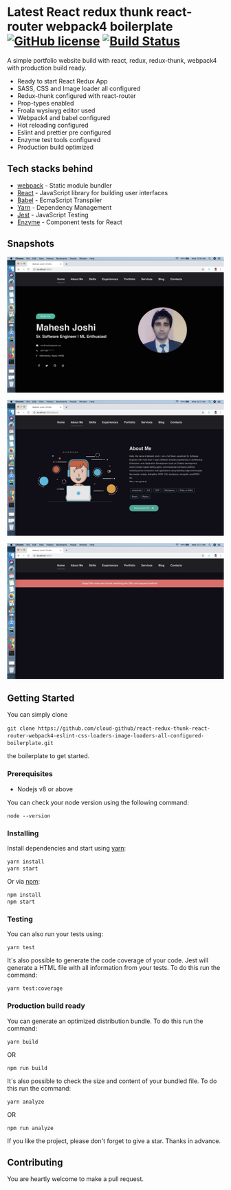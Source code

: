 # Latest React redux thunk react-router webpack4 boilerplate [![GitHub license](https://img.shields.io/badge/license-MIT-lime.svg)](https://github.com/cloud-github/react-redux-thunk-react-router-webpack4-eslint-css-loaders-image-loaders-all-configured-boilerplate/blob/master/LICENSE) [![Build Status](https://travis-ci.org/cloud-github/react-redux-thunk-react-router-webpack4-eslint-loaders-pre-configured-boilerplate.svg?branch=master)](https://travis-ci.org/cloud-github/react-redux-thunk-react-router-webpack4-eslint-loaders-pre-configured-boilerplate)
A simple portfolio website build with react, redux, redux-thunk, webpack4 with production build ready.

* Ready to start React Redux App
* SASS, CSS and Image loader all configured
* Redux-thunk configured with react-router 
* Prop-types enabled
* Froala wysiwyg editor used
* Webpack4 and babel configured
* Hot reloading configured
* Eslint and prettier pre configured
* Enzyme test tools configured
* Production build optimized

## Tech stacks behind

* [webpack](https://webpack.js.org/) - Static module bundler
* [React](https://babeljs.io/) - JavaScript library for building user interfaces
* [Babel](https://babeljs.io/) - EcmaScript Transpiler
* [Yarn](https://yarnpkg.com) - Dependency Management
* [Jest](https://jestjs.io/) - JavaScript Testing
* [Enzyme](https://airbnb.io/enzyme/docs/api/) - Component tests for React

## Snapshots

![alt text](https://raw.githubusercontent.com/cloud-github/react-redux-thunk-react-router-webpack4-eslint-css-loaders-image-loaders-all-configured-boilerplate/master/public/images/home_page.png)

![alt text](https://raw.githubusercontent.com/cloud-github/react-redux-thunk-react-router-webpack4-eslint-css-loaders-image-loaders-all-configured-boilerplate/master/public/images/aboutme_page.png)

![alt text](https://raw.githubusercontent.com/cloud-github/react-redux-thunk-react-router-webpack4-eslint-css-loaders-image-loaders-all-configured-boilerplate/master/public/images/route_not_found.png)

## Getting Started

You can simply clone 

``` git clone https://github.com/cloud-github/react-redux-thunk-react-router-webpack4-eslint-css-loaders-image-loaders-all-configured-boilerplate.git ```

the boilerplate to get started.

### Prerequisites

* Nodejs v8 or above

You can check your node version using the following command:

```CLI
node --version
```

### Installing

Install dependencies and start using [yarn](https://yarnpkg.com):

```CLI
yarn install
yarn start
```

Or via [npm](https://www.npmjs.com/):

```CLI
npm install
npm start
```

### Testing

You can also run your tests using:

```CLI
yarn test
```

It´s also possible to generate the code coverage of your code. Jest will generate a HTML file with all information from your tests. To do this run the command:

```CLI
yarn test:coverage
```

### Production build ready

You can generate an optimized distribution bundle. To do this run the command:

```CLI
yarn build
```
OR

```CLI
npm run build
```

It´s also possible to check the size and content of your bundled file. To do this run the command:

```CLI
yarn analyze
```
OR

```CLI
npm run analyze
```

If you like the project, please don't forget to give a star. Thanks in advance.


## Contributing

You are heartly welcome to make a pull request.

